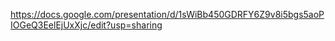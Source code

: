 https://docs.google.com/presentation/d/1sWiBb450GDRFY6Z9v8i5bgs5aoPIOGeQ3EelEjUxXjc/edit?usp=sharing
